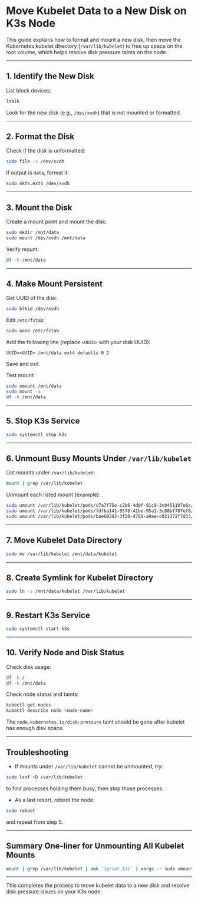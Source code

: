 # Move Kubelet Data to a New Disk on K3s Node

This guide explains how to format and mount a new disk, then move the Kubernetes kubelet directory (`/var/lib/kubelet`) to free up space on the root volume, which helps resolve disk pressure taints on the node.

---

## 1. Identify the New Disk

List block devices:

```bash
lsblk
```

Look for the new disk (e.g., `/dev/xvdh`) that is not mounted or formatted.

---

## 2. Format the Disk

Check if the disk is unformatted:

```bash
sudo file -s /dev/xvdh
```

If output is `data`, format it:

```bash
sudo mkfs.ext4 /dev/xvdh
```

---

## 3. Mount the Disk

Create a mount point and mount the disk:

```bash
sudo mkdir /mnt/data
sudo mount /dev/xvdh /mnt/data
```

Verify mount:

```bash
df -h /mnt/data
```

---

## 4. Make Mount Persistent

Get UUID of the disk:

```bash
sudo blkid /dev/xvdh
```

Edit `/etc/fstab`:

```bash
sudo nano /etc/fstab
```

Add the following line (replace `<UUID>` with your disk UUID):

```
UUID=<UUID> /mnt/data ext4 defaults 0 2
```

Save and exit.

Test mount:

```bash
sudo umount /mnt/data
sudo mount -a
df -h /mnt/data
```

---

## 5. Stop K3s Service

```bash
sudo systemctl stop k3s
```

---

## 6. Unmount Busy Mounts Under `/var/lib/kubelet`

List mounts under `/var/lib/kubelet`:

```bash
mount | grep /var/lib/kubelet
```

Unmount each listed mount (example):

```bash
sudo umount /var/lib/kubelet/pods/c7a7f75e-c2b6-4d0f-91c9-3c0451107e6a/volumes/kubernetes.io~projected/kube-api-access-jkxbm
sudo umount /var/lib/kubelet/pods/fdfba141-9578-41be-95a1-3c88bf787ef8/volumes/kubernetes.io~projected/kube-api-access-b7kdh
sudo umount /var/lib/kubelet/pods/bae693d2-3f50-4761-a9ae-c021372f7d33/volumes/kubernetes.io~projected/kube-api-access-hbdm2
```

---

## 7. Move Kubelet Data Directory

```bash
sudo mv /var/lib/kubelet /mnt/data/kubelet
```

---

## 8. Create Symlink for Kubelet Directory

```bash
sudo ln -s /mnt/data/kubelet /var/lib/kubelet
```

---

## 9. Restart K3s Service

```bash
sudo systemctl start k3s
```

---

## 10. Verify Node and Disk Status

Check disk usage:

```bash
df -h /
df -h /mnt/data
```

Check node status and taints:

```bash
kubectl get nodes
kubectl describe node <node-name>
```

The `node.kubernetes.io/disk-pressure` taint should be gone after kubelet has enough disk space.

---

## Troubleshooting

* If mounts under `/var/lib/kubelet` cannot be unmounted, try:

```bash
sudo lsof +D /var/lib/kubelet
```

to find processes holding them busy, then stop those processes.

* As a last resort, reboot the node:

```bash
sudo reboot
```

and repeat from step 5.

---

## Summary One-liner for Unmounting All Kubelet Mounts

```bash
mount | grep /var/lib/kubelet | awk '{print $3}' | xargs -r sudo umount
```

---

This completes the process to move kubelet data to a new disk and resolve disk pressure issues on your K3s node.
